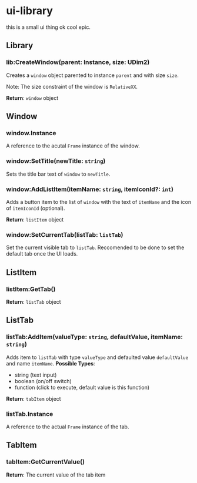 # ui-library

this is a small ui thing ok cool epic.

## Library

### lib:CreateWindow(parent: Instance, size: UDim2)

Creates a `window` object parented to instance `parent` and with size `size`.

Note: The size constraint of the window is `RelativeXX`.

**Return**: `window` object

## Window

### window.Instance

A reference to the acutal `Frame` instance of the window.

### window:SetTitle(newTitle: `string`)

Sets the title bar text of `window` to `newTitle`.

### window:AddListItem(itemName: `string`, itemIconId?: `int`)

Adds a button item to the list of `window` with the text of `itemName` and the icon of `itemIconId` (optional).

**Return**: `listItem` object

### window:SetCurrentTab(listTab: `listTab`)

Set the current visible tab to `listTab`. Reccomended to be done to set the default tab once the UI loads.

## ListItem

### listItem:GetTab()

**Return**: `listTab` object

## ListTab

### listTab:AddItem(valueType: `string`, defaultValue, itemName: `string`)

Adds item to `listTab` with type `valueType` and defaulted value `defaultValue` and name `itemName`.
**Possible Types**:
- string (text input)
- boolean (on/off switch)
- function (click to execute, default value is this function)

**Return**: `tabItem` object

### listTab.Instance

A reference to the actual `Frame` instance of the tab.

## TabItem

### tabItem:GetCurrentValue()

**Return**: The current value of the tab item

